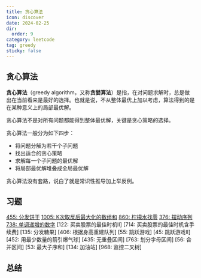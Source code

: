 ```yaml
---
title: 贪心算法
icon: discover
date: 2024-02-25
dir:
  order: 9
category: leetcode
tag: greedy
sticky: false
---
```


## 贪心算法
**贪心算法**（greedy algorithm，又称**贪婪算法**）是指，在对问题求解时，总是做出在当前看来是最好的选择。也就是说，不从整体最优上加以考虑，算法得到的是在某种意义上的局部最优解。

贪心算法不是对所有问题都能得到整体最优解，关键是贪心策略的选择。

贪心算法一般分为如下四步：
- 将问题分解为若干个子问题
- 找出适合的贪心策略
- 求解每一个子问题的最优解
- 将局部最优解堆叠成全局最优解

贪心算法没有套路，说白了就是常识性推导加上举反例。

## 习题
[455: 分发饼干](455_assign_cookies.md)
[1005: K次取反后最大化的数组和](1005_maximize_sum_of_array_after_k_negations.md)
[860: 柠檬水找零](860_lemonade_change.md)
[376: 摆动序列](376_wiggle_subsequence.md)
[738: 单调递增的数字](738_monotone_increasing_digits.md)
[122: 买卖股票的最佳时机II]
[714: 买卖股票的最佳时机含手续费]
[135: 分发糖果]
[406: 根据身高重建队列]
[55: 跳跃游戏]
[45: 跳跃游戏II]
[452: 用最少数量的箭引爆气球]
[435: 无重叠区间]
[763: 划分字母区间]
[56: 合并区间]
[53: 最大子序和]
[134: 加油站]
[968: 监控二叉树]

## 总结